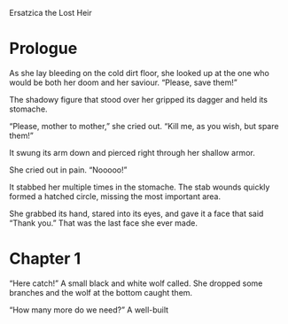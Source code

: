 Ersatzica the Lost Heir

# Prologue

As she lay bleeding on the cold dirt floor, she looked up at the one who would be both her doom and her saviour. “Please, save them!”

The shadowy figure that stood over her gripped its dagger and held its stomache.

“Please, mother to mother,” she cried out. “Kill me, as you wish, but spare them!”

It swung its arm down and pierced right through her shallow armor.

She cried out in pain. “Nooooo!”

It stabbed her multiple times in the stomache. The stab wounds quickly formed a hatched circle, missing the most important area.

She grabbed its hand, stared into its eyes, and gave it a face that said “Thank you.” That was the last face she ever made.

# Chapter 1

“Here catch!” A small black and white wolf called. She dropped some branches and the wolf at the bottom caught them.

“How many more do we need?” A well-built
